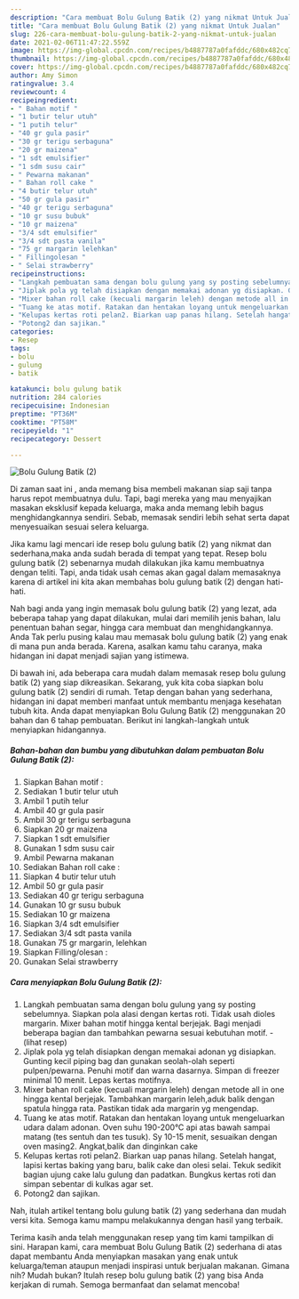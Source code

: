 ```yaml
---
description: "Cara membuat Bolu Gulung Batik (2) yang nikmat Untuk Jualan"
title: "Cara membuat Bolu Gulung Batik (2) yang nikmat Untuk Jualan"
slug: 226-cara-membuat-bolu-gulung-batik-2-yang-nikmat-untuk-jualan
date: 2021-02-06T11:47:22.559Z
image: https://img-global.cpcdn.com/recipes/b4887787a0fafddc/680x482cq70/bolu-gulung-batik-2-foto-resep-utama.jpg
thumbnail: https://img-global.cpcdn.com/recipes/b4887787a0fafddc/680x482cq70/bolu-gulung-batik-2-foto-resep-utama.jpg
cover: https://img-global.cpcdn.com/recipes/b4887787a0fafddc/680x482cq70/bolu-gulung-batik-2-foto-resep-utama.jpg
author: Amy Simon
ratingvalue: 3.4
reviewcount: 4
recipeingredient:
- " Bahan motif "
- "1 butir telur utuh"
- "1 putih telur"
- "40 gr gula pasir"
- "30 gr terigu serbaguna"
- "20 gr maizena"
- "1 sdt emulsifier"
- "1 sdm susu cair"
- " Pewarna makanan"
- " Bahan roll cake "
- "4 butir telur utuh"
- "50 gr gula pasir"
- "40 gr terigu serbaguna"
- "10 gr susu bubuk"
- "10 gr maizena"
- "3/4 sdt emulsifier"
- "3/4 sdt pasta vanila"
- "75 gr margarin lelehkan"
- " Fillingolesan "
- " Selai strawberry"
recipeinstructions:
- "Langkah pembuatan sama dengan bolu gulung yang sy posting sebelumnya. Siapkan pola alasi dengan kertas roti. Tidak usah dioles margarin. Mixer bahan motif hingga kental berjejak. Bagi menjadi beberapa bagian dan tambahkan pewarna sesuai kebutuhan motif.           (lihat resep)"
- "Jiplak pola yg telah disiapkan dengan memakai adonan yg disiapkan. Gunting kecil piping bag dan gunakan seolah-olah seperti pulpen/pewarna. Penuhi motif dan warna dasarnya. Simpan di freezer minimal 10 menit. Lepas kertas motifnya."
- "Mixer bahan roll cake (kecuali margarin leleh) dengan metode all in one hingga kental berjejak. Tambahkan margarin leleh,aduk balik dengan spatula hingga rata. Pastikan tidak ada margarin yg mengendap."
- "Tuang ke atas motif. Ratakan dan hentakan loyang untuk mengeluarkan udara dalam adonan. Oven suhu 190-200°C api atas bawah sampai matang (tes sentuh dan tes tusuk). Sy 10-15 menit, sesuaikan dengan oven masing2. Angkat,balik dan dinginkan cake"
- "Kelupas kertas roti pelan2. Biarkan uap panas hilang. Setelah hangat, lapisi kertas baking yang baru, balik cake dan olesi selai. Tekuk sedikit bagian ujung cake lalu gulung dan padatkan. Bungkus kertas roti dan simpan sebentar di kulkas agar set."
- "Potong2 dan sajikan."
categories:
- Resep
tags:
- bolu
- gulung
- batik

katakunci: bolu gulung batik 
nutrition: 284 calories
recipecuisine: Indonesian
preptime: "PT36M"
cooktime: "PT58M"
recipeyield: "1"
recipecategory: Dessert

---
```



![Bolu Gulung Batik (2)](https://img-global.cpcdn.com/recipes/b4887787a0fafddc/680x482cq70/bolu-gulung-batik-2-foto-resep-utama.jpg)

Di zaman  saat ini , anda memang bisa membeli makanan siap saji tanpa harus repot membuatnya dulu. Tapi, bagi mereka yang mau menyajikan masakan eksklusif kepada keluarga, maka anda memang lebih bagus menghidangkannya sendiri. Sebab, memasak sendiri lebih sehat serta dapat menyesuaikan sesuai selera keluarga.

Jika kamu lagi mencari ide resep bolu gulung batik (2) yang nikmat dan sederhana,maka anda sudah berada di tempat yang tepat. Resep bolu gulung batik (2)  sebenarnya mudah dilakukan jika kamu membuatnya dengan teliti. Tapi, anda tidak usah cemas akan gagal dalam memasaknya 
karena di artikel ini kita akan membahas bolu gulung batik (2) dengan hati-hati.  



Nah bagi anda yang ingin memasak bolu gulung batik (2) yang lezat, ada beberapa tahap yang dapat dilakukan, mulai dari memilih jenis bahan, lalu penentuan bahan segar, hingga cara membuat dan menghidangkannya. Anda Tak perlu pusing kalau mau memasak bolu gulung batik (2) yang enak di mana pun anda berada. Karena, asalkan kamu  tahu caranya, maka hidangan ini dapat menjadi sajian yang istimewa.

Di bawah ini, ada beberapa cara mudah dalam memasak resep bolu gulung batik (2) yang siap dikreasikan. Sekarang, yuk kita coba siapkan bolu gulung batik (2) sendiri di rumah. Tetap dengan bahan yang sederhana, hidangan ini dapat memberi manfaat untuk membantu menjaga kesehatan tubuh kita. Anda dapat menyiapkan Bolu Gulung Batik (2) menggunakan 20 bahan dan 6 tahap pembuatan. Berikut ini langkah-langkah untuk menyiapkan hidangannya.

<!--inarticleads1-->

##### Bahan-bahan dan bumbu yang dibutuhkan dalam pembuatan Bolu Gulung Batik (2):

1. Siapkan  Bahan motif :
1. Sediakan 1 butir telur utuh
1. Ambil 1 putih telur
1. Ambil 40 gr gula pasir
1. Ambil 30 gr terigu serbaguna
1. Siapkan 20 gr maizena
1. Siapkan 1 sdt emulsifier
1. Gunakan 1 sdm susu cair
1. Ambil  Pewarna makanan
1. Sediakan  Bahan roll cake :
1. Siapkan 4 butir telur utuh
1. Ambil 50 gr gula pasir
1. Sediakan 40 gr terigu serbaguna
1. Gunakan 10 gr susu bubuk
1. Sediakan 10 gr maizena
1. Siapkan 3/4 sdt emulsifier
1. Sediakan 3/4 sdt pasta vanila
1. Gunakan 75 gr margarin, lelehkan
1. Siapkan  Filling/olesan :
1. Gunakan  Selai strawberry




<!--inarticleads2-->

##### Cara menyiapkan Bolu Gulung Batik (2):

1. Langkah pembuatan sama dengan bolu gulung yang sy posting sebelumnya. Siapkan pola alasi dengan kertas roti. Tidak usah dioles margarin. Mixer bahan motif hingga kental berjejak. Bagi menjadi beberapa bagian dan tambahkan pewarna sesuai kebutuhan motif. -           (lihat resep)
1. Jiplak pola yg telah disiapkan dengan memakai adonan yg disiapkan. Gunting kecil piping bag dan gunakan seolah-olah seperti pulpen/pewarna. Penuhi motif dan warna dasarnya. Simpan di freezer minimal 10 menit. Lepas kertas motifnya.
1. Mixer bahan roll cake (kecuali margarin leleh) dengan metode all in one hingga kental berjejak. Tambahkan margarin leleh,aduk balik dengan spatula hingga rata. Pastikan tidak ada margarin yg mengendap.
1. Tuang ke atas motif. Ratakan dan hentakan loyang untuk mengeluarkan udara dalam adonan. Oven suhu 190-200°C api atas bawah sampai matang (tes sentuh dan tes tusuk). Sy 10-15 menit, sesuaikan dengan oven masing2. Angkat,balik dan dinginkan cake
1. Kelupas kertas roti pelan2. Biarkan uap panas hilang. Setelah hangat, lapisi kertas baking yang baru, balik cake dan olesi selai. Tekuk sedikit bagian ujung cake lalu gulung dan padatkan. Bungkus kertas roti dan simpan sebentar di kulkas agar set.
1. Potong2 dan sajikan.




Nah, itulah artikel tentang  bolu gulung batik (2)  yang sederhana dan mudah versi kita. Semoga kamu mampu melakukannya dengan hasil yang terbaik. 

Terima kasih anda telah menggunakan resep yang tim kami tampilkan di sini. Harapan kami, cara membuat  Bolu Gulung Batik (2) sederhana di atas dapat membantu Anda menyiapkan masakan yang enak untuk keluarga/teman ataupun menjadi inspirasi untuk berjualan makanan. Gimana nih? Mudah bukan? Itulah resep bolu gulung batik (2) yang bisa Anda kerjakan di rumah. Semoga bermanfaat dan selamat mencoba!

